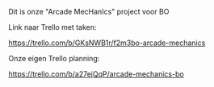 Dit is onze "Arcade MecHanIcs" project voor BO

Link naar Trello met taken:

https://trello.com/b/GKsNWB1r/f2m3bo-arcade-mechanics



Onze eigen Trello planning:

https://trello.com/b/a27ejQqP/arcade-mechanics-bo